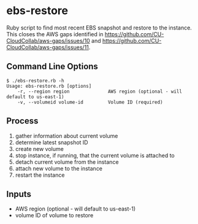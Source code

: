 # ebs-restore
Ruby script to find most recent EBS snapshot and restore to the instance.  This closes the AWS gaps identified in https://github.com/CU-CloudCollab/aws-gaps/issues/10 and https://github.com/CU-CloudCollab/aws-gaps/issues/11.

## Command Line Options
```
$ ./ebs-restore.rb -h
Usage: ebs-restore.rb [options]
    -r, --region region              AWS region (optional - will default to us-east-1) 
    -v, --volumeid volume-id         Volume ID (required) 
```

## Process

1. gather information about current volume
1. determine latest snapshot ID
1. create new volume
1. stop instance, if running, that the current volume is attached to
1. detach current volume from the instance
1. attach new volume to the instance
1. restart the instance

## Inputs

* AWS region (optional - will default to us-east-1) 
* volume ID of volume to restore


